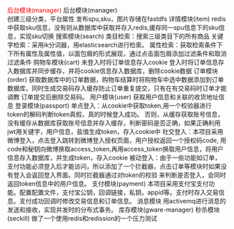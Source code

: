<span style="color:red">后台模块(manager)</span>
<b style="color:red"></b>
后台模块(manager)<br>
创建三级分类，平台属性
发布spu,sku，图片存储在fastdfs
详情模块(item)
redis中获取sku信息，没有则从数据库中获取并存入redis,缓存同一spu信息下的sku信息，实现sku切换
搜索模块(search)
类目检索：搜索三级类目下的所有商品
关键字检索：采用ik分词器，用elasticsearch进行检索。
属性检索：获取检索条件下下所有属性及属性值，以面包屑的形式展现，通过点击面包屑添加过滤条件和取消过滤条件
购物车模块(cart)
未登入时将订单信息存入cookie
登入时将订单信息存入数据库并同步缓存，并将cookie信息存入数据库，删除cookie数据
订单模块(order)
获取数据库中的订单数据，购物车结算时将购物车中选中数据添加到订单数据库，同时生成交易码存入缓存防止订单重复提交，只有在有交易码时订单才能调教
订单提交后删除交易码。
用户模块(user)
获取用户信息和关联的收货地址信息
登录模块(passport)
单点登入：从cookie中获取token,用一个校验器进行token的解码判断token真假，真的时候登入成功。
否则，从缓存获取账号信息，没有缓存从数据库获取账号信息并存入缓存，判断密码是否正确，如果正确利用jwt用关键字，用户信息，盐值生成token，存入cookie中
社交登入：本项目采用微博登入，点击登入跳转到微博登入授权页面，用户授权返回一个授权码code,
用code和秘钥向微博换取access_token,再用access_token换取用户信息，将用户信息存入数据库，并生成token，存入cookie
被动登入：由于一些功能如订单，支付功能必须登入后才能访问，所以添加了一个拦截器，点击订单等模块时如果没有登入会返回登入界面。同时拦截器通过对token的校验
来判断是否登入，会同时返回token信息中的用户信息。
支付模块(payment)
本项目采用支付宝支付功能。配置配置文件，支付宝公钥，回调链接，私钥，appid等。支付时存入交易信息。支付成功回调时修改交易信息和订单信息。
消息模块
用activemq进行消息的发送和接收，实现并发时的分布式事务。
库存模块(gware-manager)
秒杀模块(seckill)
做了一个使用redis和redission的一个压力测试
